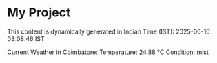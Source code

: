 # My Project

This content is dynamically generated in Indian Time (IST): 2025-06-10 03:08:46 IST


Current Weather in Coimbatore:
Temperature: 24.88 °C
Condition: mist

